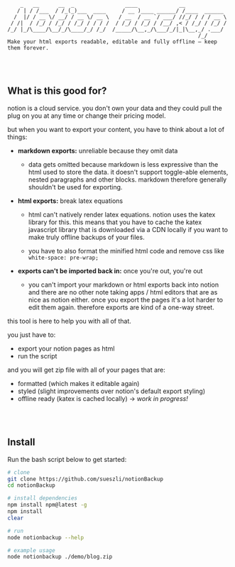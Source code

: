 ```
    _   __      __  _                ____             __
   / | / /___  / /_(_)___  ____     / __ )____ ______/ /____  ______
  /  |/ / __ \/ __/ / __ \/ __ \   / __  / __ `/ ___/ //_/ / / / __ \
 / /|  / /_/ / /_/ / /_/ / / / /  / /_/ / /_/ / /__/ ,< / /_/ / /_/ /
/_/ |_/\____/\__/_/\____/_/ /_/  /_____/\__,_/\___/_/|_|\__,_/ .___/
                                                            /_/
Make your html exports readable, editable and fully offline – keep them forever.
```

<br><br>

## What is this good for?

notion is a cloud service. you don't own your data and they could pull the plug on you at any time or change their pricing model.

but when you want to export your content, you have to think about a lot of things:

- **markdown exports:** unreliable because they omit data

  - data gets omitted because markdown is less expressive than the html used to store the data. it doesn't support toggle-able elements, nested paragraphs and other blocks. markdown therefore generally shouldn't be used for exporting.

- **html exports:** break latex equations

  - html can't natively render latex equations. notion uses the katex library for this. this means that you have to cache the katex javascript library that is downloaded via a CDN locally if you want to make truly offline backups of your files.
 
  - you have to also format the minified html code and remove css like `white-space: pre-wrap;`

- **exports can't be imported back in:** once you're out, you're out

  - you can't import your markdown or html exports back into notion and there are no other note taking apps / html editors that are as nice as notion either. once you export the pages it's a lot harder to edit them again. therefore exports are kind of a one-way street.

this tool is here to help you with all of that.

you just have to:

- export your notion pages as html
- run the script

and you will get zip file with all of your pages that are:

- formatted (which makes it editable again)
- styled (slight improvements over notion's default export styling)
- offline ready (katex is cached locally) → _work in progress!_

<br><br>


## Install

Run the bash script below to get started:

```bash
# clone
git clone https://github.com/sueszli/notionBackup
cd notionBackup

# install dependencies
npm install npm@latest -g
npm install
clear

# run
node notionbackup --help

# example usage
node notionbackup ./demo/blog.zip
```
